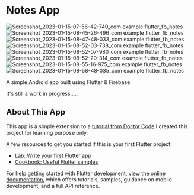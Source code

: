 # Notes App


![Screenshot_2023-01-15-07-56-42-740_com example flutter_fb_notes](https://user-images.githubusercontent.com/12216430/212521723-b861ce49-cef4-409b-8bc5-57a1ac68aa6c.jpg)
![Screenshot_2023-01-15-08-45-26-496_com example flutter_fb_notes](https://user-images.githubusercontent.com/12216430/212521727-7f05ecc5-ebe0-45d5-9b40-61c9f31adb74.jpg)
![Screenshot_2023-01-15-08-47-48-033_com example flutter_fb_notes](https://user-images.githubusercontent.com/12216430/212521728-cda82ecc-6103-428e-ae89-5233f834ce79.jpg)
![Screenshot_2023-01-15-08-52-03-738_com example flutter_fb_notes](https://user-images.githubusercontent.com/12216430/212521729-dc5818c7-da0f-4deb-8631-f62ed0d41242.jpg)
![Screenshot_2023-01-15-08-52-07-980_com example flutter_fb_notes](https://user-images.githubusercontent.com/12216430/212521731-61c3603e-5be8-4d3a-bd9d-1136368c9253.jpg)
![Screenshot_2023-01-15-08-52-20-314_com example flutter_fb_notes](https://user-images.githubusercontent.com/12216430/212521733-23f4a80a-a4d9-43b6-a32d-4ad5209c4d88.jpg)
![Screenshot_2023-01-15-08-55-16-975_com example flutter_fb_notes](https://user-images.githubusercontent.com/12216430/212521735-f0dd4546-7faf-41fb-b825-65c1f6790373.jpg)
![Screenshot_2023-01-15-08-58-48-035_com example flutter_fb_notes](https://user-images.githubusercontent.com/12216430/212521737-5622862d-7950-4db4-b386-7593e7cbf8ff.jpg)


A simple Android app built using Flutter & Firebase.

It's still a work in progress.....

## About This App

This app is  a simple extension to a [tutorial from Doctor Code](https://www.youtube.com/watch?v=fL8Ujzh5DQc)
I created this project for learning purpose only. 

A few resources to get you started if this is your first Flutter project:

- [Lab: Write your first Flutter app](https://docs.flutter.dev/get-started/codelab)
- [Cookbook: Useful Flutter samples](https://docs.flutter.dev/cookbook)

For help getting started with Flutter development, view the
[online documentation](https://docs.flutter.dev/), which offers tutorials,
samples, guidance on mobile development, and a full API reference.

